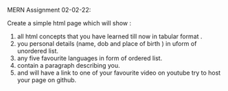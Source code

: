 MERN Assignment 02-02-22:

Create a simple html page which will show :

1. all html concepts that you have learned till now in tabular format .
2. you personal details (name, dob and place of birth ) in uform of unordered list.
3. any five favourite languages in form of ordered list.
4. contain a paragraph describing you.
5. and will have a link to one of your favourite video on youtube try to host your page on github.

